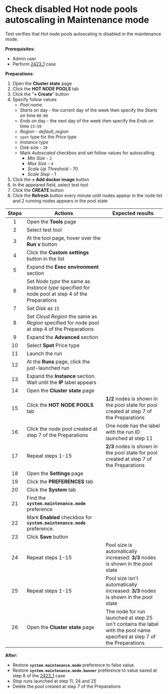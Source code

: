 # Check disabled Hot node pools autoscaling in Maintenance mode

Test verifies that Hot node pools autoscaling is disabled in the maintenance mode.

**Prerequisites**:
- Admin user
- Perform [2423_1](2423_1.md) case

**Preparations**:
1. Open the **Cluster state** page
2. Click the **HOT NODE POOLS** tab
3. Click the "**+ Create**" button
4. Specify follow values 
   - *Pool name*
   - *Starts on* day - the current day of the week then specify the *Starts on* time `00:00`
   - *Ends on* day - the next day of the week then specify the *Ends on* time `23:59`
   - *Region* - *default_region*
   - `spot` type for the *Price type*
   - *Instance type*
   - *Disk* size - `20`
   - Mark *Autoscaled* checkbox and set follow values for autoscalling
     - *Min Size* - `2`
     - *Max Size* - `4`
     - *Scale Up Threshold* - 70
     - *Scale Step* - 1
5. Click the **+ Add docker image** button
6. In the appeared field, select test tool
7. Click the **CREATE** button 
8. Click the **Refresh** button every minute until nodes appear in the node list and 2 running nodes appears in the pool state

| Steps | Actions | Expected results |
| :---: | --- | --- |
| 1 | Open the **Tools** page | | 
| 2 | Select test tool | |
| 3 | At the tool page, hover over the **Run v** button | |
| 4 | Click the **Custom settings** button in the list | |
| 5 | Expand the **Exec environment** section | |
| 6 | Set *Node type* the same as *Instance type* specified for node pool at step 4 of the Preparations | |
| 7 | Set *Disk* as `15` | | 
| 8 | Set *Cloud Region* the same as *Region* specified for node pool at step 4 of the Preparations | |
| 9 | Expand the **Advanced** section | | 
| 10 | Select **Spot** Price type | |
| 11 | Launch the run | |
| 12 | At the **Runs** page, click the just-launched run | |
| 13 | Expand the **Instance** section. Wait until the **IP** label appears | | 
| 14 | Open the **Cluster state** page | |
| 15 | Click the **HOT NODE POOLS** tab | **1/2** nodes is shown in the pool state for pool created at step 7 of the Preparations |
| 16 | Click the node pool created at step 7 of the Preparations | One node has the label with the run ID launched at step 11 | 
| 17 | Repeat steps 1-15 | **2/3** nodes is shown in the pool state for pool created at step 7 of the Preparations |
| 18 | Open the **Settings** page | |
| 19 | Click the **PREFERENCES** tab | |
| 20 | Click the **System** tab | |
| 21 | Find the **`system.maintenance.mode`** preference |  |
| 22 | Mark **Enabled** checkbox for **`system.maintenance.mode`** preference.  | |
| 23 | Click **Save** button | |
| 24 | Repeat steps 1-15 | Pool size is automatically increased: **3/3** nodes is shown in the pool state |
| 25 | Repeat steps 1-15 | Pool size isn't automatically increased: **3/3** nodes is shown in the pool state |
| 26 | Open the **Cluster state** page | The node for run launched at step 25 isn't contains the label with the pool name specified at step 7 of the Preparations |

**After:**
- Restore **`system.maintenance.mode`** preference to false value.
- Restore **`system.maintenance.mode.banner`** preference to value saved at step 6 of the [2423_1](2423_1.md) case
- Stop runs launched at step 11, 24 and 25
- Delete the pool created at step 7 of the Preparations
